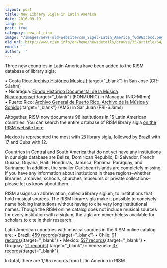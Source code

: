 ```yaml
---
layout: post
title: New Library Sigla in Latin America
date: 2016-09-19
lang: en
post: true
category: new_at_rism
image: "/images/news-old-website/csm_Sigel-Latin_America_f0d963cbcd.png"
old_url: http://www.rism.info/en/home/newsdetails/browse/35/article/64/new-library-sigla-in-latin-america.html
email: ''
author: ''
---
```


Three new countries in Latin America have been added to the RISM database of library sigla:

• Costa Rica: [Archivo Histórico Musical](http://archivomusical.ucr.ac.cr/){:target="_blank"} in San José (CR-SJahm)  
• Nicaragua: [Fondo Histórico Documental de la Música Nicaraguense](http://ihnca.edu.ni/){:target="_blank"} (FONMUNIC) in Managua (NIC-Mfmn)  
• Puerto Rico: [Archivo General de Puerto Rico, Archivo de la Música y Sonido](http://www.icp.gobierno.pr/programas/archivo-general-de-puerto-rico){:target="_blank"} (AMS) in San Juan (PRI-SJams)

Altogether, RISM now documents 98 institutions in 15 Latin American countries. You can search the entire database of RISM library sigla [on the RISM website here](/community/sigla.html).

Mexico is represented the most with 28 library sigla, followed by Brazil with 17 and Cuba with 12.

Countries in Central and South America that do not yet have any institutions in our sigla database are Belize, Dominican Republic, El Salvador, French Guiana, Guyana, Haiti, Honduras, Jamaica, Panama, Paraguay, and Suriname. In addition, the smaller Caribbean islands are completely missing. If you have any information about institutions in these regions–whether libraries, archives, schools, churches, museums or private collections–please let us know about them.

RISM assigns an abbreviation, called a library siglum, to institutions that hold musical sources. The RISM library sigla make it possible to concisely name holding institutions without having to cite very long institutional names. Though the RISM online catalog does not include musical sources for every institution with a siglum, the sigla are nevertheless available for scholars to cite in their research.

Latin American countries with musical sources in the RISM online catalog are:
• Brazil: [459 records](https://opac.rism.info/search?View=rism&siglum=BR-*){:target="_blank"}  
• Chile: [91 records](https://opac.rism.info/search?View=rism&siglum=RCH-*){:target="_blank"}  
• Mexico: [557 records](https://opac.rism.info/search?View=rism&siglum=MEX-*){:target="_blank"}  
• Uruguay: [21 records](https://opac.rism.info/search?View=rism&siglum=ROU-*){:target="_blank"}  
• Venezuela: [37 records](https://opac.rism.info/search?View=rism&siglum=VE-*){:target="_blank"}

In total, there are 1,165 records from Latin America in RISM.
